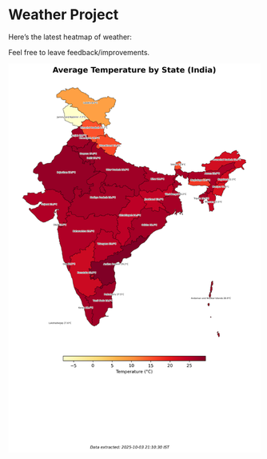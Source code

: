 # Weather Project

Here’s the latest heatmap of weather:

Feel free to leave feedback/improvements.

![India Heatmap](docs/assets/india_heatmap.png?v=DFEE70)
